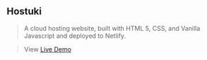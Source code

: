 ## Hostuki ##

> A cloud hosting website, built with HTML 5, CSS, and Vanilla Javascript and deployed to Netlify.

> View  [Live Demo](images/comingSoon.jpg "Hostuki")